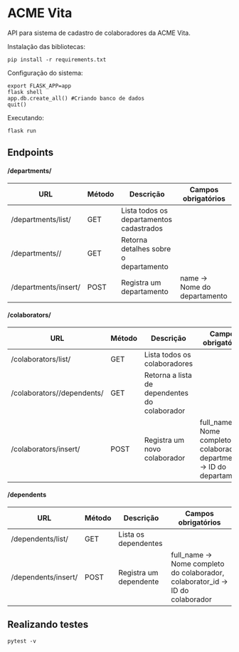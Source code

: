 # ACME Vita

API para sistema de cadastro de colaboradores da ACME Vita.

Instalação das bibliotecas:
```
pip install -r requirements.txt
```
Configuração do sistema:
```
export FLASK_APP=app
flask shell
app.db.create_all() #Criando banco de dados
quit()
```
Executando:
```
flask run
```

## Endpoints
#### /departments/
| URL | Método | Descrição | Campos obrigatórios |
| ------ | ------ | ------ | ------ |
| /departments/list/ | GET | Lista todos os departamentos cadastrados | |
| /departments/<id>/ | GET | Retorna detalhes sobre o departamento |  |
| /departments/insert/ | POST | Registra um departamento | name -> Nome do departamento |

#### /colaborators/
| URL | Método | Descrição | Campos obrigatórios |
| ------ | ------ | ------ | ------ |
| /colaborators/list/ | GET | Lista todos os colaboradores | |
| /colaborators/<id>/dependents/ | GET | Retorna a lista de dependentes do colaborador |  |
| /colaborators/insert/ | POST | Registra um novo colaborador | full_name -> Nome completo do colaborador, department_id -> ID do departamento |

#### /dependents
| URL | Método | Descrição | Campos obrigatórios |
| ------ | ------ | ------ | ------ |
| /dependents/list/ | GET | Lista os dependentes | |
| /dependents/insert/ | POST | Registra um dependente | full_name -> Nome completo do colaborador, colaborator_id -> ID do colaborador |

## Realizando testes
```
pytest -v
```
